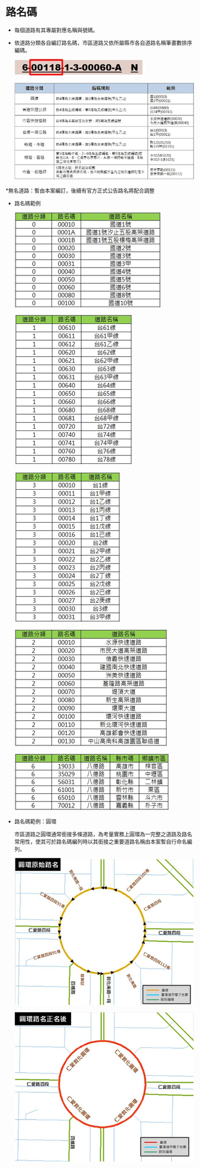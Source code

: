 # 路名碼

* 每個道路有其專屬對應名稱與號碼。
* 依道路分類各自編訂路名碼，市區道路又依所屬縣市各自道路名稱筆畫數排序編碼。

  ![Alt text](../.gitbook/assets/005%20%283%29.jpg)

  ![Alt text](../.gitbook/assets/037.jpg)

\*無名道路：暫由本案編訂，後續有官方正式公告路名將配合調整

* 路名碼範例

  ![Alt text](../.gitbook/assets/031.jpg)

  ![Alt text](../.gitbook/assets/032.jpg)

  ![Alt text](../.gitbook/assets/033.jpg)

  ![Alt text](../.gitbook/assets/034.jpg)

  ![Alt text](../.gitbook/assets/035.jpg)

* 路名碼範例：圓環

  市區道路之圓環通常銜接多條道路，為考量實務上圓環為一完整之道路及路名常用性，使其可於路名碼編列時以其銜接之重要道路名稱由本案暫自行命名編列。

  ![&#x5716;&#x8CC7;&#x539F;&#x59CB;&#x8DEF;&#x6BB5;&#x540D;&#x7A31;](../.gitbook/assets/006.jpg)

  ![&#x8DEF;&#x6BB5;&#x7DE8;&#x78BC;&#x6574;&#x4F75;&#x5713;&#x74B0;&#x540D;&#x7A31;](../.gitbook/assets/007%20%281%29.jpg)

